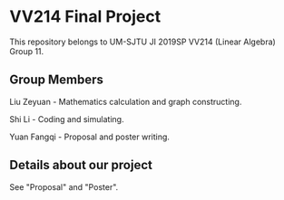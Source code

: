 # VV214 Final Project
This repository belongs to UM-SJTU JI 2019SP VV214 (Linear Algebra) Group 11.

## Group Members
Liu Zeyuan - Mathematics calculation and graph constructing.

Shi Li - Coding and simulating.

Yuan Fangqi - Proposal and poster writing.

## Details about our project
See "Proposal" and "Poster".
